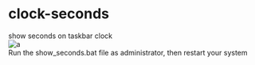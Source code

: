 # clock-seconds
show seconds on taskbar clock<br>
![a](https://github.com/user-attachments/assets/1e3333ed-843e-495a-9b38-6d3df16af327)<br>
Run the show_seconds.bat file as administrator, then restart your system
